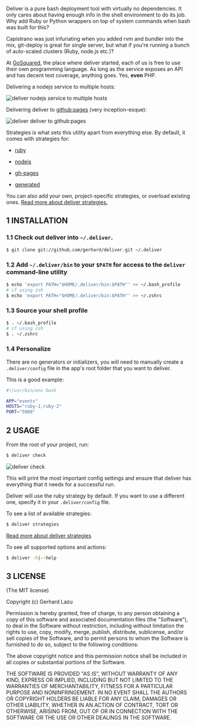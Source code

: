 Deliver is a pure bash deployment tool with virtually no dependencies.
It only cares about having enough info in the shell environment to do
its job. Why add Ruby or Python wrappers on top of system commands when
bash was built for this?

Capistrano was just infuriating when you added rvm and bundler into the
mix, git-deploy is great for single server, but what if you're running a
bunch of auto-scaled clusters (Ruby, node.js etc.)?

At [GoSquared][1], the place where deliver started, each of us is free to use
their own programming language. As long as the service exposes an API
and has decent test coverage, anything goes. Yes, **even** PHP.

Delivering a nodejs service to multiple hosts:

![deliver nodejs service to multiple hosts][2]

Delivering deliver to [github:pages][8] (very inception-esque):

![deliver deliver to github:pages][7]

Strategies is what sets this utility apart from everything else. By
default, it comes with strategies for:

  * [ruby][3]

  * [nodejs][4]

  * [gh-pages][5]

  * [generated][10]

You can also add your own, project-specific strategies, or overload existing ones. [Read more about deliver
strategies.][6]


## 1 INSTALLATION

### 1.1 Check out deliver into `~/.deliver`.

```bash
$ git clone git://github.com/gerhard/deliver.git ~/.deliver
```

### 1.2 Add `~/.deliver/bin` to your `$PATH` for access to the `deliver` command-line utility

```bash
$ echo 'export PATH="$HOME/.deliver/bin:$PATH"' >> ~/.bash_profile
# if using zsh
$ echo 'export PATH="$HOME/.deliver/bin:$PATH"' >> ~/.zshrc 
```

### 1.3 Source your shell profile

```bash
$ . ~/.bash_profile
# if using zsh
$ . ~/.zshrc 
```

### 1.4 Personalize

There are no generators or initializers, you will need to manually create a
`.deliver/config` file in the app's root folder that you want to deliver.

This is a good example:

```bash
#!/usr/bin/env bash

APP="events"
HOSTS="ruby-1,ruby-2"
PORT="5000"
```



## 2 USAGE

From the root of your project, run:

```bash
$ deliver check
```

![deliver check][9]

This will print the most important config settings and ensure that
deliver has everything that it needs for a successful run. 

Deliver will use the ruby strategy by default. If you want to use a different
one, specify it in your `.deliver/config` file.

To see a list of available strategies:

```bash
$ deliver strategies
```

[Read more about deliver strategies][6]

To see all supported options and actions:

```bash
$ deliver -h|--help
```



## 3 LICENSE

(The MIT license)

Copyright (c) Gerhard Lazu

Permission is hereby granted, free of charge, to any person obtaining a copy of
this software and associated documentation files (the "Software"), to deal in
the Software without restriction, including without limitation the rights to
use, copy, modify, merge, publish, distribute, sublicense, and/or sell copies
of the Software, and to permit persons to whom the Software is furnished to do
so, subject to the following conditions:

The above copyright notice and this permission notice shall be included in all
copies or substantial portions of the Software.

THE SOFTWARE IS PROVIDED "AS IS", WITHOUT WARRANTY OF ANY KIND, EXPRESS OR
IMPLIED, INCLUDING BUT NOT LIMITED TO THE WARRANTIES OF MERCHANTABILITY,
FITNESS FOR A PARTICULAR PURPOSE AND NONINFRINGEMENT. IN NO EVENT SHALL THE
AUTHORS OR COPYRIGHT HOLDERS BE LIABLE FOR ANY CLAIM, DAMAGES OR OTHER
LIABILITY, WHETHER IN AN ACTION OF CONTRACT, TORT OR OTHERWISE, ARISING FROM,
OUT OF OR IN CONNECTION WITH THE SOFTWARE OR THE USE OR OTHER DEALINGS IN THE
SOFTWARE.

[1]: http://www.gosquared.com/
[2]: http://c2990942.r42.cf0.rackcdn.com/deliver-nodejs.png
[3]: deliver/tree/master/strategies/ruby
[4]: deliver/tree/master/strategies/nodejs
[5]: deliver/tree/master/strategies/gh-pages
[6]: deliver/tree/master/strategies
[7]: http://c2990942.r42.cf0.rackcdn.com/deliver-deliver.png
[8]: http://gerhard.github.com/deliver
[9]: http://c2990942.r42.cf0.rackcdn.com/deliver-check.png
[10]: deliver/tree/master/strategies/generated
